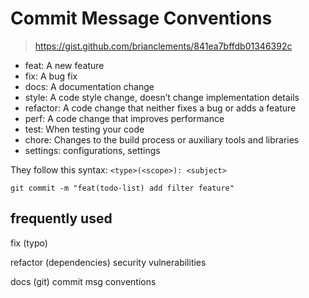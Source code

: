 # Commit Message Conventions

> https://gist.github.com/brianclements/841ea7bffdb01346392c

* feat: A new feature
* fix: A bug fix
* docs: A documentation change
* style: A code style change, doesn’t change implementation details
* refactor: A code change that neither fixes a bug or adds a feature
* perf: A code change that improves performance
* test: When testing your code
* chore: Changes to the build process or auxiliary tools and libraries
* settings: configurations, settings

They follow this syntax: `<type>(<scope>): <subject>`

```
git commit -m "feat(todo-list) add filter feature"
```


## frequently used

fix (typo)

refactor (dependencies) security vulnerabilities

docs (git) commit msg conventions

